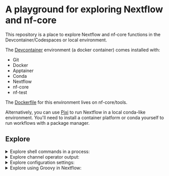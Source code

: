 # A playground for exploring Nextflow and nf-core

This repository is a place to explore Nextflow and nf-core functions in the Devcontainer/Codespaces or local environment.

The [Devcontainer](https://containers.dev/) environment (a docker container) comes installed with:
- Git
- Docker
- Apptainer
- Conda
- Nextflow
- nf-core
- nf-test

The [Dockerfile](https://github.com/nf-core/tools/blob/master/nf_core/gitpod/gitpod.Dockerfile) for this environment lives on nf-core/tools.

Alternatively, you can use [Pixi](https://pixi.sh/) to run Nextflow in a local conda-like environment. You'll need to install a container platform or conda yourself to run workflows with a package manager.

## Explore

<details>
<summary>Explore shell commands in a process:</summary>

  ```nextflow
  workflow {
      TASK( Channel.of( 1..3 ) )
          .view()
  }

  process TASK {
      input:
      val num

      script:
      """
      echo "Num: $num"
      """

      output:
      stdout
  }
  ```
</details>
<details>
<summary>Explore channel operator output:</summary>

  ```nextflow
  workflow {
      Channel.of( 'A' )
          // Convert channel entry to Map
          .map { it -> [ letter: it ] }
          .view()
      // TASK()
  }

  // process TASK {
      // input:

      // script:
      // """
      // """

      // output:
  // }
  ```
</details>
<details>
<summary>Explore configuration settings:</summary>

  ```nextflow
  workflow {
      TASK()
  }

  process TASK {
      input:

      script:
      """
      touch versions.{txt,yml}
      """

      output:
      path "versions.txt"
      path "versions.yml"
  }
  ```

  ```nextflow
  // Try excluding versions.yml from output - Failed
  process.publishDir = [ path: "results", pattern: "{!versions.yml}" ]
  ```
</details>
<details>
<summary>Explore using Groovy in Nextflow:</summary>

  ```nextflow
  // Can I use subMap on a key not present - yes
  println ( [ id: 'test' ].subMap( ['id','sample'] ) )

  // workflow {
      // TASK()
  // }

  // process TASK {
      // input:

      // script:
      // """
      // """

      // output:
  // }
  ```
</details>
